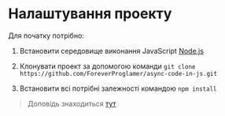 # Налаштування проекту
Для початку потрібно:
1.  Встановити середовище виконання JavaScript [Node.js](https://www.google.com/url?sa=t&rct=j&q=&esrc=s&source=web&cd=&ved=2ahUKEwi2woTG0u7uAhVvpIsKHZPLAqYQFjAAegQIARAD&url=https%3A%2F%2Fnodejs.org%2Fuk%2F&usg=AOvVaw3UL72OjnHBJ6VfVjj16EbA)

2. Клонувати проект за допомогою команди `git clone https://github.com/ForeverProglamer/async-code-in-js.git`

3. Встановити всі потрібні залежності командою `npm install`

>Доповідь знаходиться [тут](./asynchronous_programming.md)
